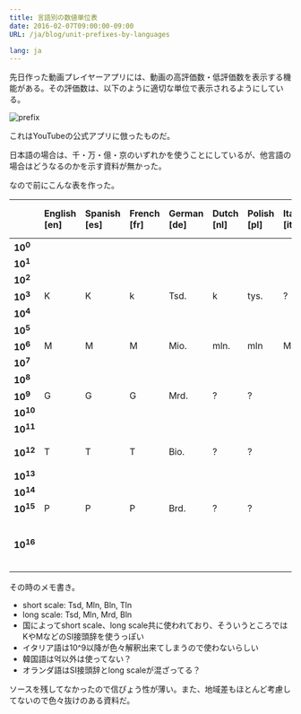 ```yaml
---
title: 言語別の数値単位表
date: 2016-02-07T09:00:00-09:00
URL: /ja/blog/unit-prefixes-by-languages

lang: ja
---
```


先日作った動画プレイヤーアプリには、動画の高評価数・低評価数を表示する機能がある。その評価数は、以下のように適切な単位で表示されるようにしている。

![prefix](/img/randomtube-unit-prefix.jpg)

これはYouTubeの公式アプリに倣ったものだ。

日本語の場合は、千・万・億・京のいずれかを使うことにしているが、他言語の場合はどうなるのかを示す資料が無かった。

なので前にこんな表を作った。

|                     | English [en] | Spanish [es] | French [fr] | German [de] | Dutch [nl] | Polish [pl] | Italian [it] | Japanese [ja] | Chinese (Simplified) [zh-hans] | Chinese (Traditional) [zh-hant]           | Korean [kr] | Vietnamese [vi] |
|:--------------------|:-------------|:-------------|:------------|:------------|:-----------|:------------|:-------------|:--------------|:------------------------------|:-----------------------------------------|:------------|:----------------|
| **10<sup>0</sup>**  |              |              |             |             |            |             |              |               |                               |                                          |             |                 |
| **10<sup>1</sup>**  |              |              |             |             |            |             |              |               |                               |                                          |             |                 |
| **10<sup>2</sup>**  |              |              |             |             |            |             |              |               |                               |                                          |             |                 |
| **10<sup>3</sup>**  | K            | K            | k           | Tsd.        | k          | tys.        | ?            | 千            | 千                            | 千                                       | 천          | N               |
| **10<sup>4</sup>**  |              |              |             |             |            |             |              | 万            | 万                            | 万                                       | 만          |                 |
| **10<sup>5</sup>**  |              |              |             |             |            |             |              |               |                               |                                          |             |                 |
| **10<sup>6</sup>**  | M            | M            | M           | Mio.        | mln.       | mln         | Mln          |               |                               |                                          |             | Tr              |
| **10<sup>7</sup>**  |              |              |             |             |            |             |              |               |                               |                                          |             |                 |
| **10<sup>8</sup>**  |              |              |             |             |            |             |              | 億            | 亿                            | 億                                       | 억          |                 |
| **10<sup>9</sup>**  | G            | G            | G           | Mrd.        | ?          | ?           | <none>       |               |                               |                                          |             | Tỷ              |
| **10<sup>10</sup>** |              |              |             |             |            |             |              |               |                               |                                          |             |                 |
| **10<sup>11</sup>** |              |              |             |             |            |             |              |               |                               |                                          |             |                 |
| **10<sup>12</sup>** | T            | T            | T           | Bio.        | ?          | ?           | <none>       | 兆            | 万亿                          | 萬億 <br> 兆                             | 조          |                 |
| **10<sup>13</sup>** |              |              |             |             |            |             |              |               |                               |                                          |             |                 |
| **10<sup>14</sup>** |              |              |             |             |            |             |              |               |                               |                                          |             |                 |
| **10<sup>15</sup>** | P            | P            | P           | Brd.        | ?          | ?           | <none>       |               |                               |                                          |             |                 |
| **10<sup>16</sup>** |              |              |             |             |            |             |              | 京            | 万万亿 (or 亿亿)              | 萬萬億 (or 億億) <br> 京(Only in Taiwan) | 경          |                 |

その時のメモ書き。

- short scale: Tsd, Mln, Bln, Tln
- long scale: Tsd, Mln, Mrd, Bln
- 国によってshort scale、long scale共に使われており、そういうところではKやMなどのSI接頭辞を使うっぽい
- イタリア語は10^9以降が色々解釈出来てしまうので使わないらしい
- 韓国語は억以外は使ってない？
- オランダ語はSI接頭辞とlong scaleが混ざってる？

ソースを残してなかったので信ぴょう性が薄い。また、地域差もほとんど考慮してないので色々抜けのある資料だ。

